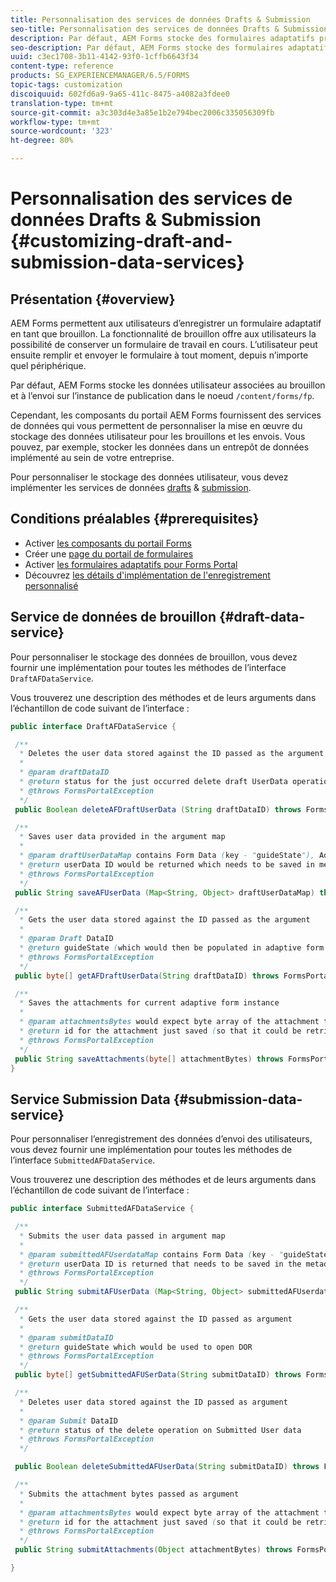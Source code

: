 ```yaml
---
title: Personnalisation des services de données Drafts & Submission
seo-title: Personnalisation des services de données Drafts & Submission
description: Par défaut, AEM Forms stocke des formulaires adaptatifs préliminaires (brouillons) et envoyés dans un nœud par défaut de l’instance de publication. Vous pouvez toutefois configurer les services Drafts & Submission d’AEM Forms afin de personnaliser le stockage des formulaires adaptatifs préliminaires et envoyés.
seo-description: Par défaut, AEM Forms stocke des formulaires adaptatifs préliminaires (brouillons) et envoyés dans un nœud par défaut de l’instance de publication. Vous pouvez toutefois configurer les services Drafts & Submission d’AEM Forms afin de personnaliser le stockage des formulaires adaptatifs préliminaires et envoyés.
uuid: c3ec1708-3b11-4142-93f0-1cffb6643f34
content-type: reference
products: SG_EXPERIENCEMANAGER/6.5/FORMS
topic-tags: customization
discoiquuid: 602fd6a9-9a65-411c-8475-a4082a3fdee0
translation-type: tm+mt
source-git-commit: a3c303d4e3a85e1b2e794bec2006c335056309fb
workflow-type: tm+mt
source-wordcount: '323'
ht-degree: 80%

---
```



# Personnalisation des services de données Drafts &amp; Submission {#customizing-draft-and-submission-data-services}

## Présentation {#overview}

AEM Forms permettent aux utilisateurs d’enregistrer un formulaire adaptatif en tant que brouillon. La fonctionnalité de brouillon offre aux utilisateurs la possibilité de conserver un formulaire de travail en cours. L’utilisateur peut ensuite remplir et envoyer le formulaire à tout moment, depuis n’importe quel périphérique.

Par défaut, AEM Forms stocke les données utilisateur associées au brouillon et à l’envoi sur l’instance de publication dans le noeud `/content/forms/fp`.

Cependant, les composants du portail AEM Forms fournissent des services de données qui vous permettent de personnaliser la mise en œuvre du stockage des données utilisateur pour les brouillons et les envois. Vous pouvez, par exemple, stocker les données dans un entrepôt de données implémenté au sein de votre entreprise.

Pour personnaliser le stockage des données utilisateur, vous devez implémenter les services de données [drafts](/help/forms/using/custom-draft-submission-data-services.md#p-draft-data-service-p) &amp; [submission](/help/forms/using/custom-draft-submission-data-services.md#p-submission-data-service-p).

## Conditions préalables {#prerequisites}

* Activer [les composants du portail Forms](/help/forms/using/enabling-forms-portal-components.md)
* Créer une [page du portail de formulaires](/help/forms/using/creating-form-portal-page.md)
* Activer [les formulaires adaptatifs pour Forms Portal](/help/forms/using/draft-submission-component.md)
* Découvrez [les détails d&#39;implémentation de l&#39;enregistrement personnalisé](/help/forms/using/draft-submission-component.md#customizing-the-storage)

## Service de données de brouillon {#draft-data-service}

Pour personnaliser le stockage des données de brouillon, vous devez fournir une implémentation pour toutes les méthodes de l’interface `DraftAFDataService`.

Vous trouverez une description des méthodes et de leurs arguments dans l’échantillon de code suivant de l’interface : 

```java
public interface DraftAFDataService {

 /**
  * Deletes the user data stored against the ID passed as the argument
  *
  * @param draftDataID
  * @return status for the just occurred delete draft UserData operation
  * @throws FormsPortalException
  */
 public Boolean deleteAFDraftUserData (String draftDataID) throws FormsPortalException;

 /**
  * Saves user data provided in the argument map
  *
  * @param draftUserDataMap contains Form Data (key - "guideState"), Adaptive Form Name (Key - "guideName"), and Draft DataID (Key - "userDataID") in case of update
  * @return userData ID would be returned which needs to be saved in metadata node
  * @throws FormsPortalException
  */
 public String saveAFUserData (Map<String, Object> draftUserDataMap) throws FormsPortalException;

 /**
  * Gets the user data stored against the ID passed as the argument
  *
  * @param Draft DataID
  * @return guideState (which would then be populated in adaptive form to reload the draft) which is stored against draftDataID
  * @throws FormsPortalException
  */
 public byte[] getAFDraftUserData(String draftDataID) throws FormsPortalException;

 /**
  * Saves the attachments for current adaptive form instance
  *
  * @param attachmentsBytes would expect byte array of the attachment to be saved
  * @return id for the attachment just saved (so that it could be retrieved later)
  * @throws FormsPortalException
  */
 public String saveAttachments(byte[] attachmentBytes) throws FormsPortalException;
}
```

## Service Submission Data   {#submission-data-service}

Pour personnaliser l’enregistrement des données d’envoi des utilisateurs, vous devez fournir une implémentation pour toutes les méthodes de l’interface `SubmittedAFDataService`.

Vous trouverez une description des méthodes et de leurs arguments dans l’échantillon de code suivant de l’interface : 

```java
public interface SubmittedAFDataService {

 /**
  * Submits the user data passed in argument map
  *
  * @param submittedAFUserdataMap contains Form Data (key - "guideState"), Adaptive Form Name (Key - "guideName"), and Draft DataID (Key - "userDataID")
  * @return userData ID is returned that needs to be saved in the metadata node
  * @throws FormsPortalException
  */
 public String submitAFUserData (Map<String, Object> submittedAFUserdataMap) throws FormsPortalException;

 /**
  * Gets the user data stored against the ID passed as argument
  *
  * @param submitDataID
  * @return guideState which would be used to open DOR
  * @throws FormsPortalException
  */
 public byte[] getSubmittedAFUSerData(String submitDataID) throws FormsPortalException;

 /**
  * Deletes user data stored against the ID passed as argument
  *
  * @param Submit DataID
  * @return status of the delete operation on Submitted User data
  * @throws FormsPortalException
  */

 public Boolean deleteSubmittedAFUserData(String submitDataID) throws FormsPortalException;

 /**
  * Submits the attachment bytes passed as argument
  *
  * @param attachmentsBytes would expect byte array of the attachment to be saved
  * @return id for the attachment just saved (so that it could be retrieved later)
  * @throws FormsPortalException
  */
 public String submitAttachments(Object attachmentBytes) throws FormsPortalException;

}
```

